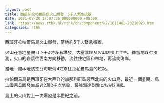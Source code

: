 ```yaml
---
layout: post
title: 西班牙拉帕爾馬島火山爆發　5千人緊急疏散
date: 2021-09-20 17:07:26.000000000 +08:00
link: https://news.rthk.hk/rthk/ch/component/k2/1611481-20210920.htm
categories: rthk
---
```


西班牙拉帕爾馬島火山爆發，當地約5千人緊急撤離。

火山在當地星期日下午3時左右爆發，大量濃煙及火山灰噴上半空。據當地政府預測，火山的岩漿往西南方向移動，流往住宅區和林地，再流向海岸。

當地一間本地航空公司取消4班來往拉帕爾馬島的班次。

拉帕爾馬島是西班牙在大西洋的加那利群島最西北端的火山島，最近一個星期，島上國家公園發生超過2萬2千次地震，最強烈達到黎克特制3.8級。

島上的火山對上一次爆發是半世紀之前。
